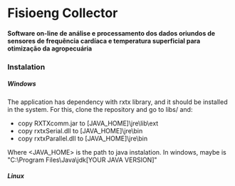 # Fisioeng Collector
#### Software on-line de análise e processamento dos dados oriundos de sensores de frequência cardíaca e temperatura superficial para otimização da agropecuária


### Instalation

##### Windows

The application has dependency with rxtx library, and it should be installed in the system. 
For this, clone the repository and go to libs/ and:

 * copy RXTXcomm.jar to [JAVA_HOME]\jre\lib\ext
 * copy rxtxSerial.dll to [JAVA_HOME]\jre\bin
 * copy rxtxParallel.dll to [JAVA_HOME]\jre\bin

Where <JAVA_HOME> is the path to java instalation. In windows, maybe is "C:\Program Files\Java\jdk[YOUR JAVA VERSION]"

##### Linux
